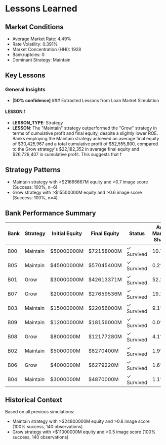 # Lessons Learned

## Market Conditions
- Average Market Rate: 4.49%
- Rate Volatility: 0.391%
- Market Concentration (HHI): 1928
- Bankruptcies: 0
- Dominant Strategy: Maintain

## Key Lessons

### General Insights
- **[50% confidence]** ### Extracted Lessons from Loan Market Simulation

#### LESSON 1
- **LESSON_TYPE**: Strategy
- **LESSON**: The "Maintain" strategy outperformed the "Grow" strategy in terms of cumulative profit and final equity, despite a slightly lower ROE. Banks employing the Maintain strategy achieved an average final equity of $30,425,967 and a total cumulative profit of $52,555,800, compared to the Grow strategy's $22,182,352 in average final equity and $26,729,407 in cumulative profit. This suggests that f

## Strategy Patterns
- Maintain strategy with >$21666667M equity and >0.7 image score (Success: 100%, n=6)
- Grow strategy with >$15500000M equity and >0.6 image score (Success: 100%, n=4)

## Bank Performance Summary
| Bank | Strategy | Initial Equity | Final Equity | Status | Avg Market Share |
|------|----------|----------------|--------------|--------|------------------|
| B00 | Maintain | $50000000M | $72158000M | ✓ Survived | 10.7% |
| B05 | Maintain | $45000000M | $57045400M | ✓ Survived | 0.2% |
| B01 | Grow | $30000000M | $42613371M | ✓ Survived | 52.2% |
| B07 | Grow | $20000000M | $27659536M | ✓ Survived | 19.1% |
| B03 | Maintain | $15000000M | $22056000M | ✓ Survived | 9.1% |
| B09 | Maintain | $12000000M | $18156000M | ✓ Survived | 0.0% |
| B08 | Grow | $8000000M | $12177280M | ✓ Survived | 4.1% |
| B02 | Maintain | $5000000M | $8270400M | ✓ Survived | 1.9% |
| B06 | Grow | $4000000M | $6279220M | ✓ Survived | 1.6% |
| B04 | Maintain | $3000000M | $4870000M | ✓ Survived | 1.1% |

## Historical Context
Based on all previous simulations:
- Maintain strategy with >$24800000M equity and >0.8 image score (100% success, 140 observations)
- Grow strategy with >$11000000M equity and >0.5 image score (100% success, 140 observations)